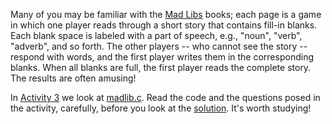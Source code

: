 Many of you may be familiar with the [Mad Libs](http://www.madlibs.com) books; each page is a game in which one player reads through a short story that contains fill-in blanks.
Each blank space is labeled with a part of speech, e.g., "noun", "verb", "adverb", and so forth.
The other players -- who cannot see the story -- respond with words, and the first player writes them in the corresponding blanks.
When all blanks are full, the first player reads the complete story.
The results are often amusing!

In [Activity 3](https://github.com/CS50DartmouthFA2025/home/blob/main/activities/activity3) we look at [madlib.c](https://github.com/CS50DartmouthFA2025/examples/blob/main/madlib.c).
Read the code and the questions posed in the activity, carefully, before you look at the 
[solution](https://github.com/CS50DartmouthFA2025/home/blob/main/activities/activity3/solution.md).
It's worth studying!

